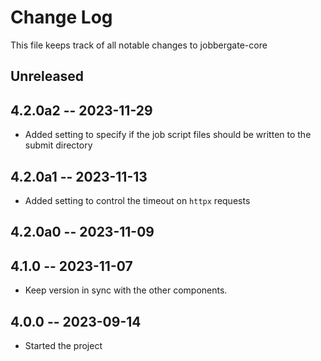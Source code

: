 # Change Log

This file keeps track of all notable changes to jobbergate-core

## Unreleased


## 4.2.0a2 -- 2023-11-29
- Added setting to specify if the job script files should be written to the submit directory

## 4.2.0a1 -- 2023-11-13
- Added setting to control the timeout on `httpx` requests

## 4.2.0a0 -- 2023-11-09

## 4.1.0 -- 2023-11-07

- Keep version in sync with the other components.

## 4.0.0 -- 2023-09-14

- Started the project
